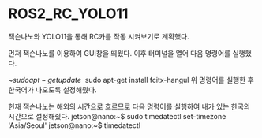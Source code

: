 # ROS2_RC_YOLO11
잭슨나노와 YOLO11을 통해 RC카를 작동 시켜보기로 계획했다.

먼저 잭슨나노를 이용하여 GUI창을 띄웠다.
이후 터미널을 열어 다음 명령어를 실행했다.

~$ sudo apt-get update
~$ sudo apt-get install fcitx-hangul
위 명령어를 실행한 후 한국어가 나오도록 설정해줬다.

현재 잭슨나노는 해외의 시간으로 흐르므로 다음 명령어를 실행하여 내가 있는 한국의 시간으로 설정해줬다.
jetson@nano:~$ sudo timedatectl set-timezone 'Asia/Seoul'
jetson@nano:~$ timedatectl

